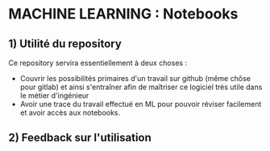 # MACHINE LEARNING : Notebooks

## 1) Utilité du repository
Ce repository servira essentiellement à deux choses : 
- Couvrir les possibilités primaires d'un travail sur github (même chôse pour gitlab) et ainsi s'entraîner afin de maîtriser ce logiciel très utile dans le métier d'ingénieur 
- Avoir une trace du travail effectué en ML pour pouvoir réviser facilement et avoir accès aux notebooks. 

## 2) Feedback sur l'utilisation